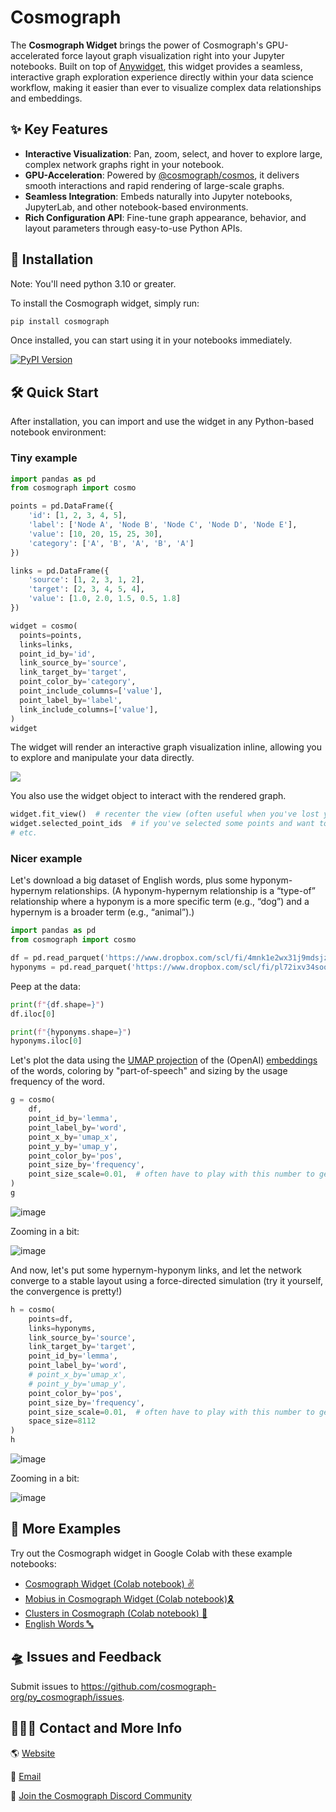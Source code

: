 # Cosmograph

The **Cosmograph Widget** brings the power of Cosmograph's GPU-accelerated force layout graph visualization right into your Jupyter notebooks. Built on top of [Anywidget](https://anywidget.dev/), this widget provides a seamless, interactive graph exploration experience directly within your data science workflow, making it easier than ever to visualize complex data relationships and embeddings.

## ✨ Key Features

- **Interactive Visualization**: Pan, zoom, select, and hover to explore large, complex network graphs right in your notebook.
- **GPU-Acceleration**: Powered by [@cosmograph/cosmos](http://github.com/cosmograph-org/cosmos), it delivers smooth interactions and rapid rendering of large-scale graphs.
- **Seamless Integration**: Embeds naturally into Jupyter notebooks, JupyterLab, and other notebook-based environments.
- **Rich Configuration API**: Fine-tune graph appearance, behavior, and layout parameters through easy-to-use Python APIs.

## 🚀 Installation

Note: You'll need python 3.10 or greater. 

To install the Cosmograph widget, simply run:

```sh
pip install cosmograph
```

Once installed, you can start using it in your notebooks immediately.

[![PyPI Version](https://img.shields.io/pypi/v/cosmograph)](https://pypi.org/project/cosmograph/)


## 🛠️ Quick Start

After installation, you can import and use the widget in any Python-based notebook environment:

### Tiny example

```python
import pandas as pd
from cosmograph import cosmo

points = pd.DataFrame({
    'id': [1, 2, 3, 4, 5],
    'label': ['Node A', 'Node B', 'Node C', 'Node D', 'Node E'],
    'value': [10, 20, 15, 25, 30],
    'category': ['A', 'B', 'A', 'B', 'A']
})

links = pd.DataFrame({
    'source': [1, 2, 3, 1, 2],
    'target': [2, 3, 4, 5, 4],
    'value': [1.0, 2.0, 1.5, 0.5, 1.8]
})

widget = cosmo(
  points=points,
  links=links,
  point_id_by='id',
  link_source_by='source',
  link_target_by='target',
  point_color_by='category',
  point_include_columns=['value'],
  point_label_by='label',
  link_include_columns=['value'],
)
widget
```

The widget will render an interactive graph visualization inline, allowing you to 
explore and manipulate your data directly. 

![](https://github.com/user-attachments/assets/328ff643-dcd8-479b-938a-40d43246cd39)

You also use the widget object to interact with the rendered graph.

```python
widget.fit_view()  # recenter the view (often useful when you've lost your graph (or within your graph)
widget.selected_point_ids  # if you've selected some points and want to get info about the selection...
# etc.
```

### Nicer example

Let's download a big dataset of English words, plus some hyponym-hypernym relationships. 
(A hyponym-hypernym relationship is a “type-of” relationship where a hyponym is a more 
specific term (e.g., “dog”) and a hypernym is a broader term (e.g., “animal”).)

```python
import pandas as pd
from cosmograph import cosmo

df = pd.read_parquet('https://www.dropbox.com/scl/fi/4mnk1e2wx31j9mdsjzecy/wordnet_feature_meta.parquet?rlkey=ixjiiso80s1uk4yhx1v38ekhm&dl=1')
hyponyms = pd.read_parquet('https://www.dropbox.com/scl/fi/pl72ixv34soo1o8zanfrz/hyponyms.parquet?rlkey=t4d606fmq1uinn29qmli7bx6r&dl=1')
```

Peep at the data:

```python
print(f"{df.shape=}")
df.iloc[0]
```

```python
print(f"{hyponyms.shape=}")
hyponyms.iloc[0]
```

Let's plot the data using the [UMAP projection](https://umap-learn.readthedocs.io/en/latest/) 
of the (OpenAI) [embeddings](https://www.deepset.ai/blog/the-beginners-guide-to-text-embeddings)
of the words, coloring by "part-of-speech" and sizing by the usage frequency of the word.

```python
g = cosmo(
    df,
    point_id_by='lemma',
    point_label_by='word',
    point_x_by='umap_x',
    point_y_by='umap_y',
    point_color_by='pos',
    point_size_by='frequency',
    point_size_scale=0.01,  # often have to play with this number to get the size right
)
g
```

![image](https://github.com/user-attachments/assets/22bf49e9-a4ee-41f4-ba74-4557a0b52d98)

Zooming in a bit:

![image](https://github.com/user-attachments/assets/ad81eb4e-401d-433b-945a-f460a44c81de)


And now, let's put some hypernym-hyponym links, and let the network converge to a stable 
layout using a force-directed simulation (try it yourself, the convergence is pretty!)

```python
h = cosmo(
    points=df,
    links=hyponyms,
    link_source_by='source',
    link_target_by='target',
    point_id_by='lemma',
    point_label_by='word',
    # point_x_by='umap_x',
    # point_y_by='umap_y',
    point_color_by='pos',
    point_size_by='frequency',
    point_size_scale=0.01,  # often have to play with this number to get the size right
    space_size=8112
)
h
```

![image](https://github.com/user-attachments/assets/23312ab7-7b28-495d-a69e-9b6e44c61842)

Zooming in a bit:

![image](https://github.com/user-attachments/assets/8cf95878-b4a3-49ae-985e-e017d346886b)


## 🎉 More Examples

Try out the Cosmograph widget in Google Colab with these example notebooks:

- [Cosmograph Widget (Colab notebook) ✌️](https://colab.research.google.com/drive/1d0Gsn6KlCNCjPp8n8fpm82ctBpARasVX)
- [Mobius in Cosmograph Widget (Colab notebook)🎗️](https://colab.research.google.com/drive/1-FlUSyRAgdhXT6rNyi3uYrIIlGX8gRuk)
- [Clusters in Cosmograph (Colab notebook) 🫧](https://colab.research.google.com/drive/1Rt8rmmeMuWyFjEqae2DdJ3NYymtjC9cT)
- [English Words 🔤](https://colab.research.google.com/drive/1jZ2tPJw4gHpTCJVwCggRPWLmasfJIjPc?usp=sharing)


## 🛸 Issues and Feedback

Submit issues to https://github.com/cosmograph-org/py_cosmograph/issues.

## 👩🏻‍🚀 Contact and More Info

🌎 [Website](https://cosmograph.app)

📩 [Email](mailto:hi@cosmograph.app)

👾 [Join the Cosmograph Discord Community](https://discord.gg/Rv8RUQuzsx)
